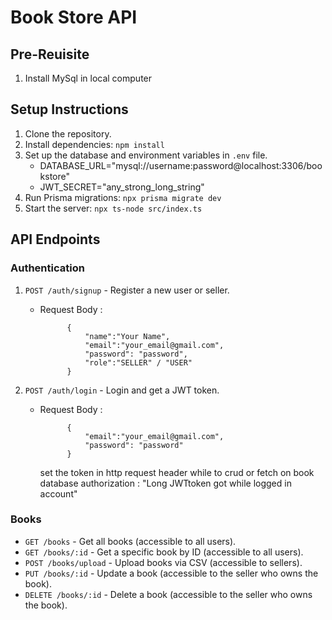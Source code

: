 # Book Store API

## Pre-Reuisite
1. Install MySql in local computer


## Setup Instructions

1. Clone the repository.
2. Install dependencies: `npm install`
3. Set up the database and environment variables in `.env` file.
   - DATABASE_URL="mysql://username:password@localhost:3306/bookstore"
   - JWT_SECRET="any_strong_long_string"
1. Run Prisma migrations: `npx prisma migrate dev`
2. Start the server: `npx ts-node src/index.ts`

## API Endpoints

### Authentication

1. `POST /auth/signup` - Register a new user or seller.
    - Request Body :
                
                {
                    "name":"Your Name",
                    "email":"your_email@gmail.com",
                    "password": "password",
                    "role":"SELLER" / "USER"
                }
                
2. `POST /auth/login` - Login and get a JWT token.
    - Request Body :
  
                {
                    "email":"your_email@gmail.com",
                    "password": "password"
                }

        set the token in http request header while to crud or fetch on book database
        authorization : "Long JWTtoken got while logged in account"

### Books

- `GET /books` - Get all books (accessible to all users).
- `GET /books/:id` - Get a specific book by ID (accessible to all users).
- `POST /books/upload` - Upload books via CSV (accessible to sellers).
- `PUT /books/:id` - Update a book (accessible to the seller who owns the book).
- `DELETE /books/:id` - Delete a book (accessible to the seller who owns the book).
